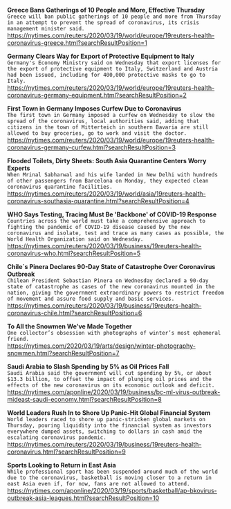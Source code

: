**Greece Bans Gatherings of 10 People and More, Effective Thursday**\
`Greece will ban public gatherings of 10 people and more from Thursday in an attempt to prevent the spread of coronavirus, its crisis management minister said.`\
https://nytimes.com/reuters/2020/03/19/world/europe/19reuters-health-coronavirus-greece.html?searchResultPosition=1

**Germany Clears Way for Export of Protective Equipment to Italy**\
`Germany's Economy Ministry said on Wednesday that export licenses for the export of protective equipment to Italy, Switzerland and Austria had been issued, including for 400,000 protective masks to go to Italy.`\
https://nytimes.com/reuters/2020/03/19/world/europe/19reuters-health-coronavirus-germany-equipment.html?searchResultPosition=2

**First Town in Germany Imposes Curfew Due to Coronavirus**\
`The first town in Germany imposed a curfew on Wednesday to slow the spread of the coronavirus, local authorities said, adding that citizens in the town of Mitterteich in southern Bavaria are still allowed to buy groceries, go to work and visit the doctor.`\
https://nytimes.com/reuters/2020/03/19/world/europe/19reuters-health-coronavirus-germany-curfew.html?searchResultPosition=3

**Flooded Toilets, Dirty Sheets: South Asia Quarantine Centers Worry Experts**\
`When Mrinal Sabharwal and his wife landed in New Delhi with hundreds of other passengers from Barcelona on Monday, they expected clean coronavirus quarantine facilities.`\
https://nytimes.com/reuters/2020/03/19/world/asia/19reuters-health-coronavirus-southasia-quarantine.html?searchResultPosition=4

**WHO Says Testing, Tracing Must Be 'Backbone' of COVID-19 Response**\
`Countries across the world must take a comprehensive approach to fighting the pandemic of COVID-19 disease caused by the new coronavirus and isolate, test and trace as many cases as possible, the World Health Organization said on Wednesday.`\
https://nytimes.com/reuters/2020/03/19/business/19reuters-health-coronavirus-who.html?searchResultPosition=5

**Chile´s Pinera Declares 90-Day State of Catastrophe Over Coronavirus Outbreak**\
`Chilean President Sebastian Pinera on Wednesday declared a 90-day state of catastrophe as cases of the new coronavirus mounted in the nation, giving the government extraordinary powers to restrict freedom of movement and assure food supply and basic services.`\
https://nytimes.com/reuters/2020/03/19/business/19reuters-health-coronavirus-chile.html?searchResultPosition=6

**To All the Snowmen We’ve Made Together**\
`One collector’s obsession with photographs of winter’s most ephemeral friend.`\
https://nytimes.com/2020/03/19/arts/design/winter-photography-snowmen.html?searchResultPosition=7

**Saudi Arabia to Slash Spending by 5% as Oil Prices Fall**\
`Saudi Arabia said the government will cut spending by 5%, or about $13.3 billion, to offset the impact of plunging oil prices and the effects of the new coronavirus on its economic outlook and deficit. `\
https://nytimes.com/aponline/2020/03/19/business/bc-ml-virus-outbreak-mideast-saudi-economy.html?searchResultPosition=8

**World Leaders Rush In to Shore Up Panic-Hit Global Financial System**\
`World leaders raced to shore up panic-stricken global markets on Thursday, pouring liquidity into the financial system as investors everywhere dumped assets, switching to dollars in cash amid the escalating coronavirus pandemic.`\
https://nytimes.com/reuters/2020/03/19/business/19reuters-health-coronavirus.html?searchResultPosition=9

**Sports Looking to Return in East Asia**\
`While professional sport has been suspended around much of the world due to the coronavirus, basketball is moving closer to a return in east Asia even if, for now, fans are not allowed to attend.`\
https://nytimes.com/aponline/2020/03/19/sports/basketball/ap-bkovirus-outbreak-asia-leagues.html?searchResultPosition=10


